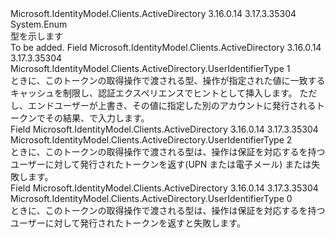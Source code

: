 <Type Name="UserIdentifierType" FullName="Microsoft.IdentityModel.Clients.ActiveDirectory.UserIdentifierType">
  <TypeSignature Language="C#" Value="public enum UserIdentifierType" />
  <TypeSignature Language="ILAsm" Value=".class public auto ansi sealed UserIdentifierType extends System.Enum" />
  <TypeSignature Language="DocId" Value="T:Microsoft.IdentityModel.Clients.ActiveDirectory.UserIdentifierType" />
  <TypeSignature Language="VB.NET" Value="Public Enum UserIdentifierType" />
  <TypeSignature Language="F#" Value="type UserIdentifierType = " />
  <AssemblyInfo>
    <AssemblyName>Microsoft.IdentityModel.Clients.ActiveDirectory</AssemblyName>
    <AssemblyVersion>3.16.0.14</AssemblyVersion>
    <AssemblyVersion>3.17.3.35304</AssemblyVersion>
  </AssemblyInfo>
  <Base>
    <BaseTypeName>System.Enum</BaseTypeName>
  </Base>
  <Docs>
    <summary>
            型を示します<see cref="T:Microsoft.IdentityModel.Clients.ActiveDirectory.UserIdentifier" /></summary>
    <remarks>To be added.</remarks>
  </Docs>
  <Members>
    <Member MemberName="OptionalDisplayableId">
      <MemberSignature Language="C#" Value="OptionalDisplayableId" />
      <MemberSignature Language="ILAsm" Value=".field public static literal valuetype Microsoft.IdentityModel.Clients.ActiveDirectory.UserIdentifierType OptionalDisplayableId = int32(1)" />
      <MemberSignature Language="DocId" Value="F:Microsoft.IdentityModel.Clients.ActiveDirectory.UserIdentifierType.OptionalDisplayableId" />
      <MemberSignature Language="VB.NET" Value="OptionalDisplayableId" />
      <MemberSignature Language="F#" Value="OptionalDisplayableId = 1" Usage="Microsoft.IdentityModel.Clients.ActiveDirectory.UserIdentifierType.OptionalDisplayableId" />
      <MemberType>Field</MemberType>
      <AssemblyInfo>
        <AssemblyName>Microsoft.IdentityModel.Clients.ActiveDirectory</AssemblyName>
        <AssemblyVersion>3.16.0.14</AssemblyVersion>
        <AssemblyVersion>3.17.3.35304</AssemblyVersion>
      </AssemblyInfo>
      <ReturnValue>
        <ReturnType>Microsoft.IdentityModel.Clients.ActiveDirectory.UserIdentifierType</ReturnType>
      </ReturnValue>
      <MemberValue>1</MemberValue>
      <Docs>
        <summary>
            ときに、<see cref="T:Microsoft.IdentityModel.Clients.ActiveDirectory.UserIdentifier" />このトークンの取得操作で渡される型、操作が指定された値に一致するキャッシュを制限し、認証エクスペリエンスでヒントとして挿入します。 ただし、エンドユーザーが上書き、その値に指定した別のアカウントに発行されるトークンでその結果、<see cref="T:Microsoft.IdentityModel.Clients.ActiveDirectory.UserIdentifier" />で入力します。
            </summary>
      </Docs>
    </Member>
    <Member MemberName="RequiredDisplayableId">
      <MemberSignature Language="C#" Value="RequiredDisplayableId" />
      <MemberSignature Language="ILAsm" Value=".field public static literal valuetype Microsoft.IdentityModel.Clients.ActiveDirectory.UserIdentifierType RequiredDisplayableId = int32(2)" />
      <MemberSignature Language="DocId" Value="F:Microsoft.IdentityModel.Clients.ActiveDirectory.UserIdentifierType.RequiredDisplayableId" />
      <MemberSignature Language="VB.NET" Value="RequiredDisplayableId" />
      <MemberSignature Language="F#" Value="RequiredDisplayableId = 2" Usage="Microsoft.IdentityModel.Clients.ActiveDirectory.UserIdentifierType.RequiredDisplayableId" />
      <MemberType>Field</MemberType>
      <AssemblyInfo>
        <AssemblyName>Microsoft.IdentityModel.Clients.ActiveDirectory</AssemblyName>
        <AssemblyVersion>3.16.0.14</AssemblyVersion>
        <AssemblyVersion>3.17.3.35304</AssemblyVersion>
      </AssemblyInfo>
      <ReturnValue>
        <ReturnType>Microsoft.IdentityModel.Clients.ActiveDirectory.UserIdentifierType</ReturnType>
      </ReturnValue>
      <MemberValue>2</MemberValue>
      <Docs>
        <summary>
            ときに、<see cref="T:Microsoft.IdentityModel.Clients.ActiveDirectory.UserIdentifier" />このトークンの取得操作で渡される型は、操作は保証を対応するを持つユーザーに対して発行されたトークンを返す<see cref="P:Microsoft.IdentityModel.Clients.ActiveDirectory.UserIdentifier.DisplayableId" />(UPN または電子メール) または失敗します。
            </summary>
      </Docs>
    </Member>
    <Member MemberName="UniqueId">
      <MemberSignature Language="C#" Value="UniqueId" />
      <MemberSignature Language="ILAsm" Value=".field public static literal valuetype Microsoft.IdentityModel.Clients.ActiveDirectory.UserIdentifierType UniqueId = int32(0)" />
      <MemberSignature Language="DocId" Value="F:Microsoft.IdentityModel.Clients.ActiveDirectory.UserIdentifierType.UniqueId" />
      <MemberSignature Language="VB.NET" Value="UniqueId" />
      <MemberSignature Language="F#" Value="UniqueId = 0" Usage="Microsoft.IdentityModel.Clients.ActiveDirectory.UserIdentifierType.UniqueId" />
      <MemberType>Field</MemberType>
      <AssemblyInfo>
        <AssemblyName>Microsoft.IdentityModel.Clients.ActiveDirectory</AssemblyName>
        <AssemblyVersion>3.16.0.14</AssemblyVersion>
        <AssemblyVersion>3.17.3.35304</AssemblyVersion>
      </AssemblyInfo>
      <ReturnValue>
        <ReturnType>Microsoft.IdentityModel.Clients.ActiveDirectory.UserIdentifierType</ReturnType>
      </ReturnValue>
      <MemberValue>0</MemberValue>
      <Docs>
        <summary>
            ときに、<see cref="T:Microsoft.IdentityModel.Clients.ActiveDirectory.UserIdentifier" />このトークンの取得操作で渡される型は、操作は保証を対応するを持つユーザーに対して発行されたトークンを返す<see cref="P:Microsoft.IdentityModel.Clients.ActiveDirectory.UserIdentifier.UniqueId" />と失敗します。
            </summary>
      </Docs>
    </Member>
  </Members>
</Type>
